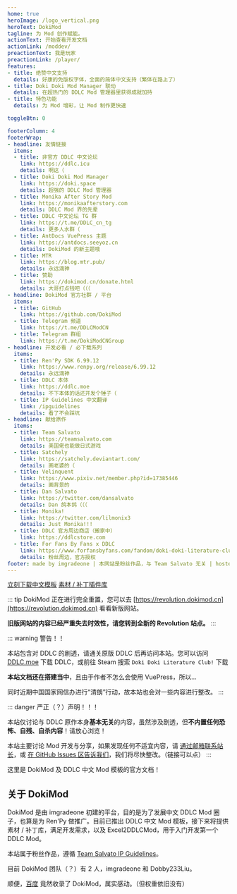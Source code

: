```yaml
---
home: true
heroImage: /logo_vertical.png
heroText: DokiMod
tagline: 为 Mod 创作赋能。
actionText: 开始查看开发文档
actionLink: /moddev/
preactionText: 我是玩家
preactionLink: /player/
features:
- title: 绝赞中文支持
  details: 好康的免版权字体，全面的简体中文支持（繁体在路上了）
- title: Doki Doki Mod Manager 联动
  details: 在超热门的 DDLC Mod 管理器里获得成就加持
- title: 特色功能
  details: 为 Mod 增彩，让 Mod 制作更快速

toggleBtn: 0

footerColumn: 4
footerWrap: 
- headline: 友情链接
  items:
  - title: 非官方 DDLC 中文论坛
    link: https://ddlc.icu
    details: 啊这（
  - title: Doki Doki Mod Manager
    link: https://doki.space
    details: 超强的 DDLC Mod 管理器
  - title: Monika After Story Mod
    link: https://monikaafterstory.com
    details: DDLC Mod 界的先辈
  - title: DDLC 中文论坛 TG 群
    link: https://t.me/DDLC_cn_tg
    details: 更多人水群（
  - title: AntDocs VuePress 主题
    link: https://antdocs.seeyoz.cn
    details: DokiMod 的新主题哦
  - title: MTR
    link: https://blog.mtr.pub/
    details: 永远滴神
  - title: 赞助
    link: https://dokimod.cn/donate.html
    details: 大哥打点钱吧（（（
- headline: DokiMod 官方社群 / 平台
  items:
  - title: GitHub
    link: https://github.com/DokiMod
  - title: Telegram 频道
    link: https://t.me/DDLCModCN
  - title: Telegram 群组
    link: https://t.me/DokiModCNGroup
- headline: 开发必看 / 必下载系列
  items:
  - title: Ren'Py SDK 6.99.12
    link: https://www.renpy.org/release/6.99.12
    details: 永远滴神
  - title: DDLC 本体
    link: https://ddlc.moe
    details: 不下本体的话还开发个锤子（
  - title: IP Guidelines 中文翻译
    link: /ipguidelines
    details: 看了不会踩坑
- headline: 献给原作
  items:
  - title: Team Salvato
    link: https://teamsalvato.com
    details: 美国佬也能做日式游戏
  - title: Satchely
    link: https://satchely.deviantart.com/
    details: 画老婆的（
  - title: Velinquent
    link: https://www.pixiv.net/member.php?id=17385446
    details: 画背景的
  - title: Dan Salvato
    link: https://twitter.com/dansalvato
    details: Dan 鸽本鸽（（（
  - title: Monika!
    link: https://twitter.com/lilmonix3
    details: Just Monika!!!
  - title: DDLC 官方周边商店（搬家中）
    link: https://ddlcstore.com
  - title: For Fans By Fans x DDLC
    link: https://www.forfansbyfans.com/fandom/doki-doki-literature-club.html
    details: 粉丝周边，官方授权
footer: made by imgradeone | 本网站是粉丝作品，与 Team Salvato 无关 | hosted by GitHub Pages | powered by VuePress
---
```


<a href="https://github.com/imgradeone/DDLCModTemplate-Chinese/releases/latest" target="_blank"><a-button type="primary" icon="download" size="large" shape="round">立刻下载中文模板</a-button></a> <a href="/extensions/"><a-button size="large" shape="round">素材 / 补丁插件库</a-button></a>

::: tip
DokiMod 正在进行完全重置，您可以去 [https://revolution.dokimod.cn](https://revolution.dokimod.cn) 看看新版网站。

**旧版网站的内容已经严重失去时效性，请您转到全新的 Revolution 站点。**
:::

::: warning 警告！！

本站包含对 DDLC 的剧透，请通关原版 DDLC 后再访问本站。您可以访问 [DDLC.moe](https://ddlc.moe) 下载 DDLC，或前往 Steam 搜索 `Doki Doki Literature Club!` 下载

**本站文档还在搭建当中**，且由于作者不怎么会使用 VuePress，所以...

同时近期中国国家网信办进行“清朗”行动，故本站也会对一些内容进行整改。
:::

::: danger 严正（？）声明！！！

本站仅讨论与 DDLC 原作本身**基本无关**的内容，虽然涉及剧透，但**不内置任何恐怖、自残、自杀内容**！请放心浏览！

本站主要讨论 Mod 开发与分享，如果发现任何不适宜内容，请 [通过邮箱联系站长](mailto:imgradeone@outlook.com)，或 [在 GitHub Issues 区告诉我们](https://github.com/imgradeone/DDMTCN-docs/issues)，我们将尽快整改。（链接可以点）
:::

这里是 DokiMod 及 DDLC 中文 Mod 模板的官方文档！

## 关于 DokiMod

DokiMod 是由 imgradeone 初建的平台，目的是为了发展中文 DDLC Mod 圈子，也算是为 Ren'Py 做推广。目前已推出 DDLC 中文 Mod 模板，接下来将提供素材 / 补丁库，满足开发需求，以及 Excel2DDLCMod，用于入门开发第一个 DDLC Mod。

本站属于粉丝作品，遵循 [Team Salvato IP Guidelines](/ipguidelines)。

目前 DokiMod 团队（？）有 2 人，imgradeone 和 Dobby233Liu。

顺便，[百度](https://www.baidu.com/s?wd=DokiMod) 竟然收录了 DokiMod，属实感动。（但权重依旧没有）
